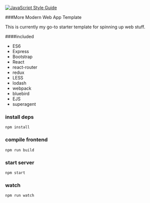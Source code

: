 [![JavaScript Style Guide](https://img.shields.io/badge/code%20style-standard-brightgreen.svg)](http://standardjs.com/)

###More Modern Web App Template

This is currently my go-to starter template for spinning up web stuff.

####included
* ES6
* Express
* Bootstrap
* React
* react-router
* redux
* LESS
* lodash
* webpack
* bluebird
* EJS
* superagent

### install deps
    npm install

### compile frontend
    npm run build

### start server
    npm start

### watch
    npm run watch
